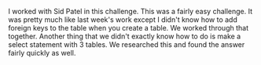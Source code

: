 I worked with Sid Patel in this challenge. This was a fairly easy challenge.  It was pretty much like last week's work except I didn't know how to add foreign keys to the table when you create a table.  We worked through that together.  Another thing that we didn't exactly know how to do is make a select statement with 3 tables.  We researched this and found the answer fairly quickly as well.